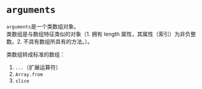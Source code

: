 # `arguments`

`arguments`是一个类数组对象。\
类数组是与数组特征类似的对象（1. 拥有 length 属性，其属性（索引）为非负整数。2. 不具有数组所具有的方法。）。

类数组转成标准的数组：

1. `...`（扩展运算符）
2. `Array.from`
3. `slice`
